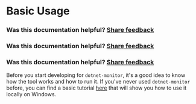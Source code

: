 # Basic Usage
### Was this documentation helpful? [Share feedback](https://www.research.net/r/DGDQWXH?src=documentation%2FlearningPath%2Fbasic-usage)

### Was this documentation helpful? [Share feedback](https://www.research.net/r/DGDQWXH?src=documentation%2FlearningPath%2Fbasic-usage)

### Was this documentation helpful? [Share feedback](https://www.research.net/r/DGDQWXH?src=documentation%2FlearningPath%2Fbasic-usage)
Before you start developing for `dotnet-monitor`, it's a good idea to know how the tool works and how to run it. If you've never used `dotnet-monitor` before, you can find a basic tutorial [here](https://www.youtube.com/watch?v=pG0t19bEYJw) that will show you how to use it locally on Windows.

